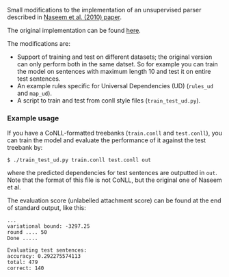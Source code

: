 Small modifications to the implementation of an unsupervised parser described in [Naseem et al. (2010) paper](http://www.anthology.aclweb.org/D/D10/D10-1120.pdf).

The original implementation can be found [here](http://groups.csail.mit.edu/rbg/code/dependency/).

The modifications are:
- Support of training and test on different datasets; the original version can only perform both in the same datset. So for example you can train the model on sentences with maximum length 10 and test it on entire test sentences.
- An example rules specific for Universal Dependencies (UD) (`rules_ud` and `map_ud`).
- A script to train and test from conll style files (`train_test_ud.py`).

### Example usage

If you have a CoNLL-formatted treebanks (`train.conll` and `test.conll`), you can train the model and evaluate the performance of it against the test treebank by:

``` shell
$ ./train_test_ud.py train.conll test.conll out
```

where the predicted dependencies for test sentences are outputted in `out`. Note that the format of this file is not CoNLL, but the original one of Naseem et al.

The evaluation score (unlabelled attachment score) can be found at the end of standard output, like this:

``` shell
...
variational bound: -3297.25
round .... 50
Done .....

Evaluating test sentences:
accuracy: 0.292275574113
total: 479
correct: 140
```

